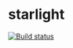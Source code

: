 # starlight
[![Build status](https://ci.appveyor.com/api/projects/status/nwu5skix98cb35ua?svg=true)](https://ci.appveyor.com/project/darkedge/starlight)
